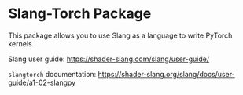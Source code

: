 # Slang-Torch Package

This package allows you to use Slang as a language to write
PyTorch kernels.

Slang user guide: https://shader-slang.com/slang/user-guide/

`slangtorch` documentation: https://shader-slang.org/slang/docs/user-guide/a1-02-slangpy